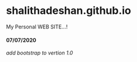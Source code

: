# shalithadeshan.github.io
My Personal WEB SITE...!


<h4>07/07/2020</h4>
<em>add bootstrap to vertion 1.0</em>
